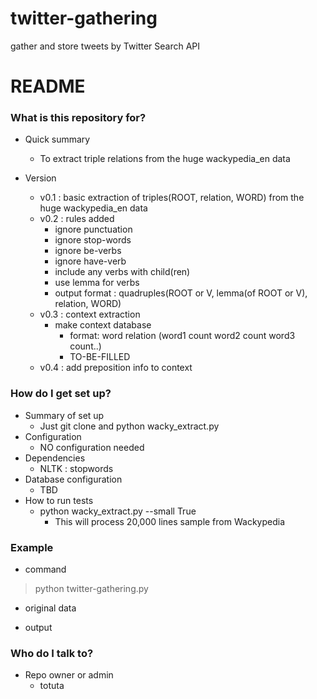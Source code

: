 # twitter-gathering
gather and store tweets by Twitter Search API



# README #

### What is this repository for? ###

* Quick summary

	* To extract triple relations from the huge wackypedia_en data
 
* Version

	* v0.1 : basic extraction of triples(ROOT, relation, WORD) from the huge wackypedia_en data
	* v0.2 : rules added
		* ignore punctuation
		* ignore stop-words
		* ignore be-verbs
		* ignore have-verb
		* include any verbs with child(ren)
		* use lemma for verbs
		* output format : quadruples(ROOT or V, lemma(of ROOT or V), relation, WORD)
	* v0.3 : context extraction
		* make context database
			* format: word relation (word1 count word2 count word3 count..)
			* TO-BE-FILLED
	* v0.4 : add preposition info to context

		

### How do I get set up? ###

* Summary of set up
	* Just git clone and python wacky_extract.py
* Configuration
	* NO configuration needed
* Dependencies
	* NLTK : stopwords
* Database configuration
	* TBD
* How to run tests
	* python wacky_extract.py --small True
		* This will process 20,000 lines sample from Wackypedia

### Example ###

* command

> python twitter-gathering.py


* original data


* output


### Who do I talk to? ###

* Repo owner or admin
	* totuta